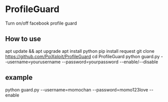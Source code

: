 # ProfileGuard
Turn on/off facebook profile guard

How to use
-------------

apt update && apt upgrade
apt install python
pip install request
git clone https://github.com/PoiXploit/ProfileGuard
cd ProfileGuard
python guard.py --username=yourusername --password=yourpassword --enable/--disable

example
-------
python guard.py --username=momochan --password=momo123love --enable


